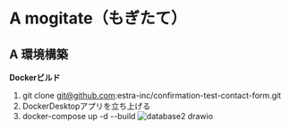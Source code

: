 # A mogitate（もぎたて）
## A 環境構築
**Dockerビルド**
1. git clone git@github.com:estra-inc/confirmation-test-contact-form.git
2. DockerDesktopアプリを立ち上げる
3. docker-compose up -d --build
![database2 drawio](https://github.com/user-attachments/assets/41745a03-f6a3-4001-b5e0-113b113d2468)

